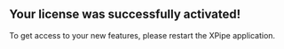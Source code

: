## Your license was successfully activated!

To get access to your new features, please restart the XPipe application.